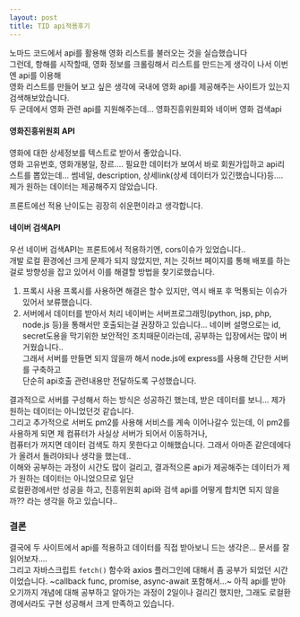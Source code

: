 ```yaml
---
layout: post
title: TID api적용후기
---
```


노마드 코드에서 api를 활용해 영화 리스트를 불러오는 것을 실습했습니다  
그런데, 항해를 시작할때, 영화 정보를 크롤링해서 리스트를 만드는게 생각이 나서 이번엔 api를 이용해  
영화 리스트를 만들어 보고 싶은 생각에 국내에 영화 api를 제공해주는 사이트가 있는지 검색해보았습니다.  
두 군데에서 영화 관련 api를 지원해주는데... 영화진흥위원회와 네이버 영화 검색api

#### 영화진흥위원회 API

영화에 대한 상세정보를 텍스트로 받아서 좋았습니다.  
영화 고유번호, 영화개봉일, 장르.... 필요한 데이터가 보여서 바로 회원가입하고 api리스트를 뽑았는데...
썸네일, description, 상세link(상세 데이터가 있긴했습니다)등.... 제가 원하는 데이터는 제공해주지 않았습니다.

프론트에선 적용 난이도는 굉장히 쉬운편이라고 생각합니다.

#### 네이버 검색API

우선 네이버 검색API는 프론트에서 적용하기엔, cors이슈가 있었습니다..  
개발 로컬 환경에선 크게 문제가 되지 않았지만, 저는 깃허브 페이지를 통해 배포를 하는걸로 방향성을 잡고 있어서 이를 해결할 방법을 찾기로했습니다.

1. 프록시 사용
   프록시를 사용하면 해결은 할수 있지만, 역시 배포 후 먹통되는 이슈가 있어서 보류했습니다.
2. 서버에서 데이터를 받아서 처리
   네이버는 서버프로그래밍(python, jsp, php, node.js 등)을 통해서만 호출되는걸 권장하고 있습니다...
   네이버 설명으로는 id, secret도용을 막기위한 보안적인 조치때문이라는데, 공부하는 입장에서는 많이 버거웠습니다..  
   그래서 서버를 만들면 되지 않을까 해서 node.js에 express를 사용해 간단한 서버를 구축하고  
   단순히 api호출 관련내용만 전달하도록 구성했습니다.

결과적으로 서버를 구성해서 하는 방식은 성공하긴 했는데, 받은 데이터를 보니... 제가 원하는 데이터는 아니었던것 같습니다.  
그리고 추가적으로 서버도 pm2를 사용해 서비스를 계속 이어나갈수 있는데, 이 pm2를 사용하게 되면 제 컴퓨터가 사실상 서버가 되어서 이동하거나,  
컴퓨터가 꺼지면 데이터 검색도 하지 못한다고 이해했습니다. 그래서 아마존 같은데에다가 올려서 돌려야되나 생각을 했는데..  
이해와 공부하는 과정이 시간도 많이 걸리고, 결과적으론 api가 제공해주는 데이터가 제가 원하는 데이터는 아니었으므로 일단  
로컬환경에서만 성공을 하고, 진흥위원회 api와 검색 api를 어떻게 합치면 되지 않을까?? 라는 생각을 하고 있습니다..

### 결론

결국에 두 사이트에서 api를 적용하고 데이터를 직접 받아보니 드는 생각은... 문서를 잘 읽어보자....  
그리고 자바스크립트 `fetch()` 함수와 axios 플러그인에 대해서 좀 공부가 되었던 시간이었습니다.
~callback func, promise, async-await 포함해서...~
아직 api를 받아오기까지 개념에 대해 공부하고 알아가는 과정이 2일이나 걸리긴 했지만, 그래도 로컬환경에서라도 구현 성공해서 크게 만족하고 있습니다.
